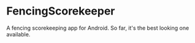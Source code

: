 FencingScorekeeper
==================

A fencing scorekeeping app for Android.
So far, it's the best looking one available.
